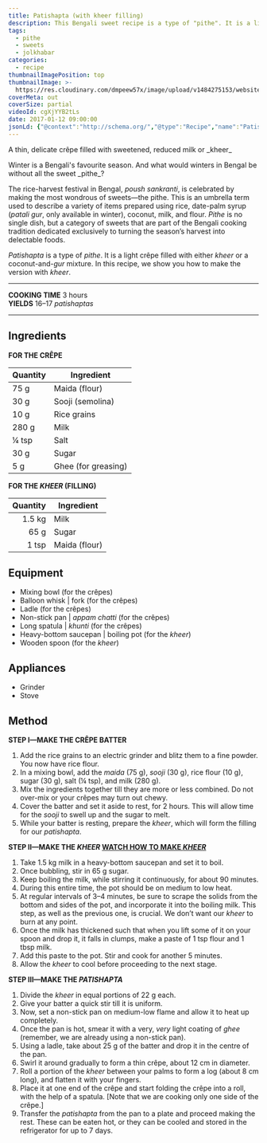 ```yaml
---
title: Patishapta (with kheer filling)
description: This Bengali sweet recipe is a type of "pithe". It is a light crêpe filled with either kheer (reduced milk) or a coconut-and-gur mixture.
tags:
  - pithe
  - sweets
  - jolkhabar
categories:
  - recipe
thumbnailImagePosition: top
thumbnailImage: >-
  https://res.cloudinary.com/dmpeew57x/image/upload/v1484275153/website-thumbnail-patishapta_enjz1u.jpg
coverMeta: out
coverSize: partial
videoId: cgXjYYB2tLs
date: 2017-01-12 09:00:00
jsonLd: {"@context":"http://schema.org/","@type":"Recipe","name":"Patishapta (with kheer filling)","author":"Bong Eats","image":"https://res.cloudinary.com/dmpeew57x/image/upload/v1484275153/thumbnail-small-patishapta_s07tne.jpg","description":"A thin, delicate crêpe filled with sweetened, reduced milk or _kheer_","prepTime":"PT150M","totalTime":"PT30M","recipeYield":"17 patishaptas","recipeIngredient":["75 g  Maida (flour)","30 g  Sooji (semolina)","10 g  Rice grains","280 g  Milk","¼ tsp  Salt","30 g  Sugar","5 g  Ghee (for greasing)","1.5 kg  Milk","65 g  Sugar","1 tsp  Maida (flour)"],"recipeInstructions":["1. For the batter, add the rice grains to an electric grinder and blitz them to a fine powder. You now have rice flour.","2. In a mixing bowl, add the _maida_ (75 g), _sooji_ (30 g), rice flour (10 g), sugar (30 g), salt (¼ tsp), and milk (280 g).","3. Mix the ingredients together till they are more or less combined. Do not over-mix or your crêpes may turn out chewy.","4. Cover the batter and set it aside to rest, for 2 hours. This will allow time for the _sooji_ to swell up and the sugar to melt.","5. While your batter is resting, use this time to prepare the _kheer_, which will form the filling for our _patishapta_.","6. For the kheer, take 1.5 kg milk in a heavy-bottom saucepan and set it to boil.","7. Once bubbling, stir in 65 g sugar.","8. Keep boiling the milk, while stirring it continuously, for about 90 minutes.","9. During this entire time, the pot should be on medium to low heat.","10. At regular intervals of 3–4 minutes, be sure to scrape the fat from the bottom and sides of the pot, and incorporate it into the boiling milk. This step, as well as the previous one, is crucial. We don’t want our _kheer_ to burn at any point.","11. Once the milk has thickened such that when you lift some of it on your spoon and drop it, it falls in clumps, make a paste of 1 tsp flour and 1 tbsp milk.","12. Add this paste to the pot. Stir and cook for another 5 minutes.","13. Allow the _kheer_ to cool before proceeding to the next stage.","14. Divide the _kheer_ in equal portions of 22 g each.","15. Give your batter a quick stir till it is uniform.","16. Now, set a non-stick pan on medium-low flame and allow it to heat up completely.","17. Once the pan is hot, smear it with a very, _very_ light coating of _ghee_ (remember, we are already using a non-stick pan).","18. Using a ladle, take about 25 g of the batter and drop it in the centre of the pan.","19. Swirl it around gradually to form a thin crêpe, about 12 cm in diameter.","20. Roll a portion of the _kheer_ between your palms to form a log (about 8 cm long), and flatten it with your fingers.","21. Place it at one end of the crêpe and start folding the crêpe into a roll, with the help of a spatula. [Note that we are cooking only one side of the crêpe.]","22. Transfer the _patishapta_ from the pan to a plate and proceed making the rest. These can be eaten hot, or they can be cooled and stored in the refrigerator for up to 7 days."]}
---
```






<p class="post-byline">A thin, delicate crêpe filled with sweetened, reduced milk or _kheer_</p>

<p class="post-intro">Winter is a Bengali's favourite season. And what would winters in Bengal be without all the sweet _pithe_?</p>

<!-- more -->
<span class="dropcap">T</span>he rice-harvest festival in Bengal, _poush sankranti_, is celebrated by making the most wondrous of sweets—the pithe. This is an umbrella term used to describe a variety of items prepared using rice, date-palm syrup (_patali gur_, only available in winter), coconut, milk, and flour. _Pithe_ is no single dish, but a category of sweets that are part of the Bengali cooking tradition dedicated exclusively to turning the season’s harvest into delectable foods.

_Patishapta_ is a type of _pithe_. It is a light crêpe filled with either _kheer_ or a coconut-and-_gur_ mixture. In this recipe, we show you how to make the version with _kheer_.
</p>

***

**COOKING TIME** 3 hours   
**YIELDS** 16–17 _patishaptas_

***
## Ingredients
**FOR THE CRÊPE**

| Quantity | Ingredient          |
|----------|---------------------|
|     75 g | Maida (flour)       |
|     30 g | Sooji (semolina)    |
|     10 g | Rice grains         |
|    280 g | Milk                |
|    ¼ tsp | Salt                |
|     30 g | Sugar               |
|      5 g | Ghee (for greasing) |

**FOR THE _KHEER_ (FILLING)**

| Quantity | Ingredient    |
|---------:|---------------|
|   1.5 kg | Milk          |
|     65 g | Sugar         |
|    1 tsp | Maida (flour) |

## Equipment
- Mixing bowl (for the crêpes)
- Balloon whisk | fork (for the crêpes)
- Ladle (for the crêpes)
- Non-stick pan | _appam chatti_ (for the crêpes)
- Long spatula | _khunti_ (for the crêpes)
- Heavy-bottom saucepan | boiling pot (for the _kheer_)
- Wooden spoon (for the _kheer_)

## Appliances
- Grinder
- Stove

## Method
**STEP I—MAKE THE CRÊPE BATTER**
1. Add the rice grains to an electric grinder and blitz them to a fine powder. You now have rice flour.
2. In a mixing bowl, add the _maida_ (75 g), _sooji_ (30 g), rice flour (10 g), sugar (30 g), salt (¼ tsp), and milk (280 g).
3. Mix the ingredients together till they are more or less combined. Do not over-mix or your crêpes may turn out chewy.
4. Cover the batter and set it aside to rest, for 2 hours. This will allow time for the _sooji_ to swell up and the sugar to melt.
5. While your batter is resting, prepare the _kheer_, which will form the filling for our _patishapta_.

**STEP II—MAKE THE _KHEER_ [WATCH HOW TO MAKE _KHEER_](https://youtu.be/PzFXjD8D3AY?list=PLGX3dcCcJDYweaL6mlxJ54UAoKZAjNluz)**
1. Take 1.5 kg milk in a heavy-bottom saucepan and set it to boil.
2. Once bubbling, stir in 65 g sugar.
3. Keep boiling the milk, while stirring it continuously, for about 90 minutes.
4. During this entire time, the pot should be on medium to low heat.
5. At regular intervals of 3–4 minutes, be sure to scrape the solids from the bottom and sides of the pot, and incorporate it into the boiling milk. This step, as well as the previous one, is crucial. We don’t want our _kheer_ to burn at any point.
6. Once the milk has thickened such that when you lift some of it on your spoon and drop it, it falls in clumps, make a paste of 1 tsp flour and 1 tbsp milk.
7. Add this paste to the pot. Stir and cook for another 5 minutes.
8. Allow the _kheer_ to cool before proceeding to the next stage.

**STEP III—MAKE THE _PATISHAPTA_**
1. Divide the _kheer_ in equal portions of 22 g each.
2. Give your batter a quick stir till it is uniform.
3. Now, set a non-stick pan on medium-low flame and allow it to heat up completely.
4. Once the pan is hot, smear it with a very, _very_ light coating of _ghee_ (remember, we are already using a non-stick pan).
5. Using a ladle, take about 25 g of the batter and drop it in the centre of the pan.
6. Swirl it around gradually to form a thin crêpe, about 12 cm in diameter.
7. Roll a portion of the _kheer_ between your palms to form a log (about 8 cm long), and flatten it with your fingers.
8. Place it at one end of the crêpe and start folding the crêpe into a roll, with the help of a spatula. [Note that we are cooking only one side of the crêpe.]
9. Transfer the _patishapta_ from the pan to a plate and proceed making the rest. These can be eaten hot, or they can be cooled and stored in the refrigerator for up to 7 days.
